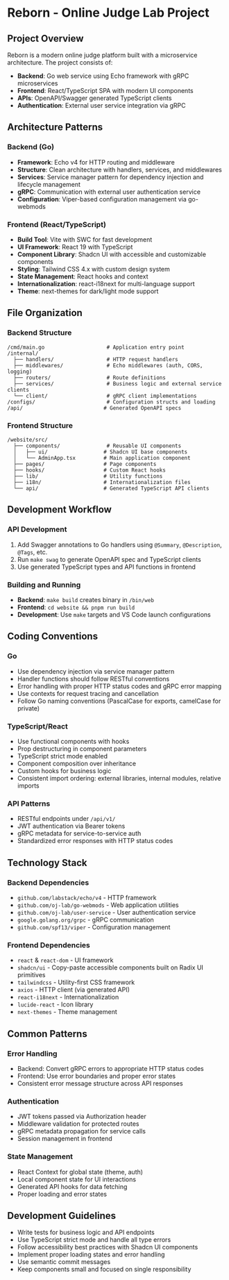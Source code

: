 # Reborn - Online Judge Lab Project

## Project Overview

Reborn is a modern online judge platform built with a microservice architecture. The project consists of:

- **Backend**: Go web service using Echo framework with gRPC microservices
- **Frontend**: React/TypeScript SPA with modern UI components
- **APIs**: OpenAPI/Swagger generated TypeScript clients
- **Authentication**: External user service integration via gRPC

## Architecture Patterns

### Backend (Go)

- **Framework**: Echo v4 for HTTP routing and middleware
- **Structure**: Clean architecture with handlers, services, and middlewares
- **Services**: Service manager pattern for dependency injection and lifecycle management
- **gRPC**: Communication with external user authentication service
- **Configuration**: Viper-based configuration management via go-webmods

### Frontend (React/TypeScript)

- **Build Tool**: Vite with SWC for fast development
- **UI Framework**: React 19 with TypeScript
- **Component Library**: Shadcn UI with accessible and customizable components
- **Styling**: Tailwind CSS 4.x with custom design system
- **State Management**: React hooks and context
- **Internationalization**: react-i18next for multi-language support
- **Theme**: next-themes for dark/light mode support

## File Organization

### Backend Structure

```
/cmd/main.go                    # Application entry point
/internal/
  ├── handlers/                 # HTTP request handlers
  ├── middlewares/              # Echo middlewares (auth, CORS, logging)
  ├── routers/                  # Route definitions
  ├── services/                 # Business logic and external service clients
  └── client/                   # gRPC client implementations
/configs/                       # Configuration structs and loading
/api/                          # Generated OpenAPI specs
```

### Frontend Structure

```
/website/src/
  ├── components/               # Reusable UI components
  │   ├── ui/                  # Shadcn UI base components
  │   └── AdminApp.tsx         # Main application component
  ├── pages/                   # Page components
  ├── hooks/                   # Custom React hooks
  ├── lib/                     # Utility functions
  ├── i18n/                    # Internationalization files
  └── api/                     # Generated TypeScript API clients
```

## Development Workflow

### API Development

1. Add Swagger annotations to Go handlers using `@Summary`, `@Description`, `@Tags`, etc.
2. Run `make swag` to generate OpenAPI spec and TypeScript clients
3. Use generated TypeScript types and API functions in frontend

### Building and Running

- **Backend**: `make build` creates binary in `/bin/web`
- **Frontend**: `cd website && pnpm run build`
- **Development**: Use `make` targets and VS Code launch configurations

## Coding Conventions

### Go

- Use dependency injection via service manager pattern
- Handler functions should follow RESTful conventions
- Error handling with proper HTTP status codes and gRPC error mapping
- Use contexts for request tracing and cancellation
- Follow Go naming conventions (PascalCase for exports, camelCase for private)

### TypeScript/React

- Use functional components with hooks
- Prop destructuring in component parameters
- TypeScript strict mode enabled
- Component composition over inheritance
- Custom hooks for business logic
- Consistent import ordering: external libraries, internal modules, relative imports

### API Patterns

- RESTful endpoints under `/api/v1/`
- JWT authentication via Bearer tokens
- gRPC metadata for service-to-service auth
- Standardized error responses with HTTP status codes

## Technology Stack

### Backend Dependencies

- `github.com/labstack/echo/v4` - HTTP framework
- `github.com/oj-lab/go-webmods` - Web application utilities
- `github.com/oj-lab/user-service` - User authentication service
- `google.golang.org/grpc` - gRPC communication
- `github.com/spf13/viper` - Configuration management

### Frontend Dependencies

- `react` & `react-dom` - UI framework
- `shadcn/ui` - Copy-paste accessible components built on Radix UI primitives
- `tailwindcss` - Utility-first CSS framework
- `axios` - HTTP client (via generated API)
- `react-i18next` - Internationalization
- `lucide-react` - Icon library
- `next-themes` - Theme management

## Common Patterns

### Error Handling

- Backend: Convert gRPC errors to appropriate HTTP status codes
- Frontend: Use error boundaries and proper error states
- Consistent error message structure across API responses

### Authentication

- JWT tokens passed via Authorization header
- Middleware validation for protected routes
- gRPC metadata propagation for service calls
- Session management in frontend

### State Management

- React Context for global state (theme, auth)
- Local component state for UI interactions
- Generated API hooks for data fetching
- Proper loading and error states

## Development Guidelines

- Write tests for business logic and API endpoints
- Use TypeScript strict mode and handle all type errors
- Follow accessibility best practices with Shadcn UI components
- Implement proper loading states and error handling
- Use semantic commit messages
- Keep components small and focused on single responsibility
